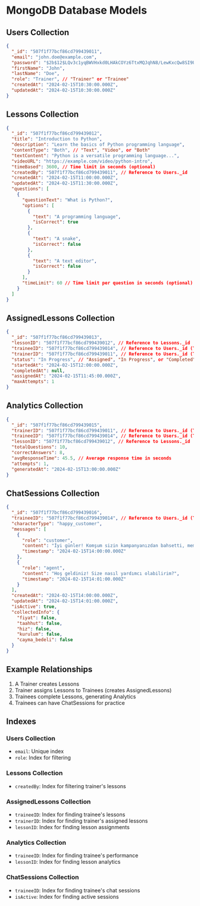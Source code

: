 # MongoDB Database Models

## Users Collection

```json
{
  "_id": "507f1f77bcf86cd799439011",
  "email": "john.doe@example.com",
  "password": "$2b$12$LQv3c1yqBWVHxkd0LHAkCOYz6TtxMQJqhN8/LewKxcQw8SI9U4o/C",
  "firstName": "John",
  "lastName": "Doe",
  "role": "Trainer", // "Trainer" or "Trainee"
  "createdAt": "2024-02-15T10:30:00.000Z",
  "updatedAt": "2024-02-15T10:30:00.000Z"
}
```

## Lessons Collection

```json
{
  "_id": "507f1f77bcf86cd799439012",
  "title": "Introduction to Python",
  "description": "Learn the basics of Python programming language",
  "contentType": "Both", // "Text", "Video", or "Both"
  "textContent": "Python is a versatile programming language...",
  "videoURL": "https://example.com/video/python-intro",
  "timeBased": 3600, // Time limit in seconds (optional)
  "createdBy": "507f1f77bcf86cd799439011", // Reference to Users._id
  "createdAt": "2024-02-15T11:00:00.000Z",
  "updatedAt": "2024-02-15T11:30:00.000Z",
  "questions": [
    {
      "questionText": "What is Python?",
      "options": [
        {
          "text": "A programming language",
          "isCorrect": true
        },
        {
          "text": "A snake",
          "isCorrect": false
        },
        {
          "text": "A text editor",
          "isCorrect": false
        }
      ],
      "timeLimit": 60 // Time limit per question in seconds (optional)
    }
  ]
}
```

## AssignedLessons Collection

```json
{
  "_id": "507f1f77bcf86cd799439013",
  "lessonID": "507f1f77bcf86cd799439012", // Reference to Lessons._id
  "traineeID": "507f1f77bcf86cd799439014", // Reference to Users._id (Trainee)
  "trainerID": "507f1f77bcf86cd799439011", // Reference to Users._id (Trainer)
  "status": "In Progress", // "Assigned", "In Progress", or "Completed"
  "startedAt": "2024-02-15T12:00:00.000Z",
  "completedAt": null,
  "assignedAt": "2024-02-15T11:45:00.000Z",
  "maxAttempts": 1
}
```

## Analytics Collection

```json
{
  "_id": "507f1f77bcf86cd799439015",
  "trainerID": "507f1f77bcf86cd799439011", // Reference to Users._id (Trainer)
  "traineeID": "507f1f77bcf86cd799439014", // Reference to Users._id (Trainee)
  "lessonID": "507f1f77bcf86cd799439012", // Reference to Lessons._id
  "totalQuestions": 10,
  "correctAnswers": 8,
  "avgResponseTime": 45.5, // Average response time in seconds
  "attempts": 1,
  "generatedAt": "2024-02-15T13:00:00.000Z"
}
```

## ChatSessions Collection

```json
{
  "_id": "507f1f77bcf86cd799439016",
  "traineeID": "507f1f77bcf86cd799439014", // Reference to Users._id (Trainee)
  "characterType": "happy_customer",
  "messages": [
    {
      "role": "customer",
      "content": "İyi günler! Komşum sizin kampanyanızdan bahsetti, memnun kalmış. Ben de fiber internet düşünüyorum.",
      "timestamp": "2024-02-15T14:00:00.000Z"
    },
    {
      "role": "agent",
      "content": "Hoş geldiniz! Size nasıl yardımcı olabilirim?",
      "timestamp": "2024-02-15T14:01:00.000Z"
    }
  ],
  "createdAt": "2024-02-15T14:00:00.000Z",
  "updatedAt": "2024-02-15T14:01:00.000Z",
  "isActive": true,
  "collectedInfo": {
    "fiyat": false,
    "taahhut": false,
    "hiz": false,
    "kurulum": false,
    "cayma_bedeli": false
  }
}
```

## Example Relationships

1. A Trainer creates Lessons
2. Trainer assigns Lessons to Trainees (creates AssignedLessons)
3. Trainees complete Lessons, generating Analytics
4. Trainees can have ChatSessions for practice

## Indexes

### Users Collection

- `email`: Unique index
- `role`: Index for filtering

### Lessons Collection

- `createdBy`: Index for filtering trainer's lessons

### AssignedLessons Collection

- `traineeID`: Index for finding trainee's lessons
- `trainerID`: Index for finding trainer's assigned lessons
- `lessonID`: Index for finding lesson assignments

### Analytics Collection

- `traineeID`: Index for finding trainee's performance
- `lessonID`: Index for finding lesson analytics

### ChatSessions Collection

- `traineeID`: Index for finding trainee's chat sessions
- `isActive`: Index for finding active sessions
